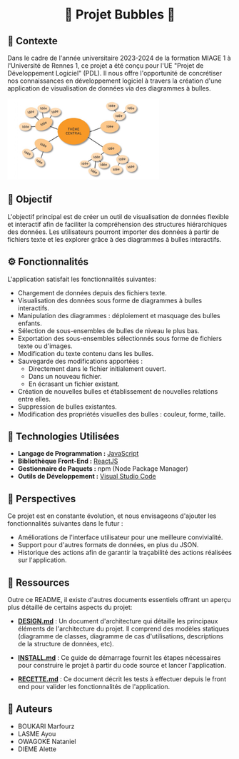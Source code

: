 <h1 align="center">🫧 Projet Bubbles 🫧</h1>


## 📜 Contexte

Dans le cadre de l'année universitaire 2023-2024 de la formation MIAGE 1 à l'Université de Rennes 1, ce projet a été conçu pour l'UE "Projet de Développement Logiciel" (PDL). Il nous offre l'opportunité de concrétiser nos connaissances en développement logiciel à travers la création d'une application de visualisation de données via des diagrammes à bulles.

![Exemple de Bubbles](images/bubbles-exemples.PNG)

## 🎯 Objectif

L'objectif principal est de créer un outil de visualisation de données flexible et interactif afin de faciliter la compréhension des structures hiérarchiques des données. Les utilisateurs pourront importer des données à partir de fichiers texte et les explorer grâce à des diagrammes à bulles interactifs.

## ⚙️ Fonctionnalités 

L'application satisfait les fonctionnalités suivantes:
- Chargement de données depuis des fichiers texte.
- Visualisation des données sous forme de diagrammes à bulles interactifs.
- Manipulation des diagrammes : déploiement et masquage des bulles enfants.
- Sélection de sous-ensembles de bulles de niveau le plus bas.
- Exportation des sous-ensembles sélectionnés sous forme de fichiers texte ou d'images.
- Modification du texte contenu dans les bulles.
- Sauvegarde des modifications apportées :
    - Directement dans le fichier initialement ouvert.
    - Dans un nouveau fichier.
    - En écrasant un fichier existant.
- Création de nouvelles bulles et établissement de nouvelles relations entre elles.
- Suppression de bulles existantes.
- Modification des propriétés visuelles des bulles : couleur, forme, taille.


## 🚀 Technologies Utilisées

- **Langage de Programmation :** [JavaScript](https://www.javascript.com/)
- **Bibliothèque Front-End :** [ReactJS](https://fr.legacy.reactjs.org/)
- **Gestionnaire de Paquets :** npm (Node Package Manager)
- **Outils de Développement :** [Visual Studio Code](https://code.visualstudio.com/)


## 🔭 Perspectives

Ce projet est en constante évolution, et nous envisageons d'ajouter les fonctionnalités suivantes dans le futur :
- Améliorations de l'interface utilisateur pour une meilleure convivialité.
- Support pour d'autres formats de données, en plus du JSON.
- Historique des actions afin de garantir la traçabilité des actions réalisées sur l'application.

## 📁 Ressources

Outre ce README, il existe d'autres documents essentiels offrant un aperçu plus détaillé de certains aspects du projet:

- **[DESIGN.md](DESIGN.md)** : Un document d'architecture qui détaille les principaux éléments de l'architecture du projet. Il comprend des modèles statiques (diagramme de classes, diagramme de cas d'utilisations, descriptions de la structure de données, etc). 

- **[INSTALL.md](INSTALL.md)** : Ce guide de démarrage fournit les étapes nécessaires pour construire le projet à partir du code source et lancer l'application. 

- **[RECETTE.md](RECETTE.md)** : Ce document décrit les tests à effectuer depuis le front end pour valider les fonctionnalités de l'application.


## 🔗 Auteurs

-   BOUKARI Marfourz
-   LASME Ayou
-   OWAGOKE Nataniel
-   DIEME Alette
